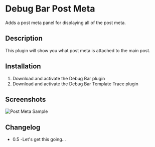 # Debug Bar Post Meta

Adds a post meta panel for displaying all of the post meta.

## Description

This plugin will show you what post meta is attached to the main post.

## Installation

1. Download and activate the Debug Bar plugin
2. Download and activate the Debug Bar Template Trace plugin

## Screenshots

![Post Meta Sample](screnshot-1.png "Post Meta Sample")

## Changelog

* 0.5 -Let's get this going...